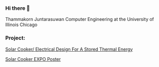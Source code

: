 
### Hi there 👋
Thammakorn Juntarasuwan
Computer Engineering at the University of Illinois Chicago

### Project:

[Solar Cooker/ Electrical Design For A Stored Thermal Energy](https://engineeringexpo.uic.edu/news-stories/mie-60-high-power-electric-motorcycle-design-and-assembling-scheme-53/#project-description)

[Solar Cooker EXPO Poster](EXPO.ECE.11.pdf)
<!--
**tjuic/tjuic** is a ✨ _special_ ✨ repository because its `README.md` (this file) appears on your GitHub profile.

Here are some ideas to get you started:

- 🔭 I’m currently working on ...
- 🌱 I’m currently learning ...
- 👯 I’m looking to collaborate on ...
- 🤔 I’m looking for help with ...
- 💬 Ask me about ...
- 📫 How to reach me: ...
- 😄 Pronouns: ...
- ⚡ Fun fact: ...
-->
